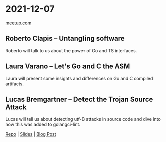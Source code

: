 # 2021-12-07

[meetup.com](https://www.meetup.com/de-DE/berner-go-meetup/events/282339834/)

## Roberto Clapis – Untangling software

Roberto will talk to us about the power of Go and TS interfaces.

## Laura Varano – Let's Go and C the ASM

Laura will present some insights and differences on Go and C compiled artifacts.

## Lucas Bremgartner – Detect the Trojan Source Attack

Lucas will tell us about detecting utf-8 attacks in source code and dive into how this was added to golangci-lint.

[Repo](https://github.com/breml/bidichk) | [Slides](Detect_Trojan_Source_Attack.pdf) | [Blog Post](https://breml.github.io/blog/2021/12/07/detect-trojan-source-attack/)

